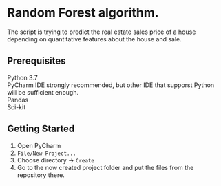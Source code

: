 # Random Forest algorithm.
The script is trying to predict the real estate sales price of a house depending on quantitative features about the house and sale. 

## Prerequisites
Python 3.7  
PyCharm IDE strongly recommended, but other IDE that supporst Python will be sufficient enough.  
Pandas   
Sci-kit  

## Getting Started

1. Open PyCharm 
2. `File/New Project...`
3. Choose directory -> `Create`
4. Go to the now created project folder and put the files from the repository there.

